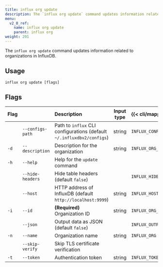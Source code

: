 ```yaml
---
title: influx org update
description: The `influx org update` command updates information related to organizations in InfluxDB.
menu:
  v2_0_ref:
    name: influx org update
    parent: influx org
weight: 201
---
```


The `influx org update` command updates information related to organizations in InfluxDB.

## Usage
```
influx org update [flags]
```

## Flags
| Flag |                  | Description                                                           | Input type | {{< cli/mapped >}}       |
|:---- |:---              |:-----------                                                           |:----------:|:------------------       |
|      | `--configs-path` | Path to `influx` CLI configurations (default `~/.influxdbv2/configs`) | string     |`INFLUX_CONFIGS_PATH`     |
| `-d` | `--description`  | Description for the organization                                      | string     | `INFLUX_ORG_DESCRIPTION` |
| `-h` | `--help`         | Help for the `update` command                                         |            |                          |
|      | `--hide-headers` | Hide table headers (default `false`)                                  |            | `INFLUX_HIDE_HEADERS`    |
|      | `--host`         | HTTP address of InfluxDB (default `http://localhost:9999`)            | string     | `INFLUX_HOST`            |
| `-i` | `--id`           | **(Required)** Organization ID                                        | string     | `INFLUX_ORG_ID`          |
|      | `--json`         | Output data as JSON (default `false`)                                 |            | `INFLUX_OUTPUT_JSON`     |
| `-n` | `--name`         | Organization name                                                     | string     | `INFLUX_ORG`             |
|      | `--skip-verify`  | Skip TLS certificate verification                                     |            |                          |
| `-t` | `--token`        | Authentication token                                                  | string     | `INFLUX_TOKEN`           |
